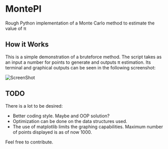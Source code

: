 # MontePI
Rough Python implementation of a Monte Carlo method to estimate the value of π


## How it Works

This is a simple demonstration of a bruteforce method. The script takes as an input a number for points to generate and outputs π estimation. Its terminal and graphical outputs can be seen in the following screenshot:

![ScreenShot](https://raw.github.com/eenchev/MontePI/master/screenshots/output.png)


## TODO

There is a lot to be desired:

* Better coding style. Maybe and OOP solution?
* Optimization can be done on the data structures used.
* The use of matplotlib limits the graphing capabilities. Maximum number of points displayed is as of now 1000. 

Feel free to contribute.
